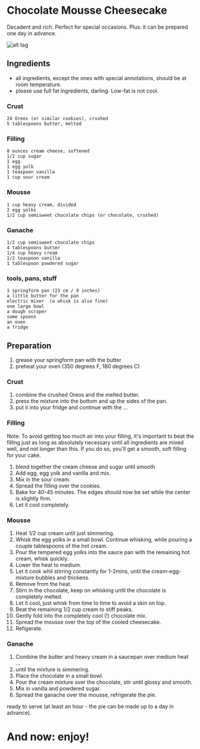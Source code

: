 # Chocolate Mousse Cheesecake #

Decadent and rich. Perfect for special occasions. Plus: it can be prepared one day in advance.

![alt tag](http://www.quickfoodrecipes.org/wp-content/uploads/2013/09/Chocolate-Mousse-Cheesecake.jpg)

## Ingredients ##
* all ingredients, except the ones with special annotations, should be at room temperature.
* please use full fat ingredients, darling. Low-fat is not cool.

### Crust ###

    24 Oreos (or similar cookies), crushed
    5 tablespoons butter, melted 

### Filling ###

    8 ounces cream cheese, softened
    1/2 cup sugar
    1 egg
    1 egg yolk
    1 teaspoon vanilla
    1 cup sour cream 
    
### Mousse ###

    1 cup heavy cream, divided
    2 egg yolks
    1/2 cup semisweet chocolate chips (or chocolate, crushed)
    
### Ganache ###

    1/2 cup semisweet chocolate chips
    4 tablespoons butter
    1/4 cup heavy cream
    1/2 teaspoon vanilla
    1 tablespoon powdered sugar

### tools, pans, stuff ###

    1 springform pan (23 cm / 9 inches)
    a little butter for the pan
    electric mixer  (a whisk is also fine)
    one large bowl
    a dough scraper
    some spoons
    an oven
    a fridge

## Preparation ##

1. grease your springform pan with the butter
2. preheat your oven (350 degrees F, 180 degrees C)

### Crust ###

1. combine the crushed Oreos and the melted butter.
2. press the mixture into the bottom and up the sides of the pan.
3. put it into your fridge and continue with the …

### Filling ###

Note: To avoid getting too much air into your filling, it's important to beat the filling just as long as absolutely necessary until all ingredients are mixed well, and not longer than this. If you do so, you'll get a smooth, soft filling for your cake.

1. blend together the cream cheese and sugar until smooth
2. Add egg, egg yolk and vanilla and mix. 
3. Mix in the sour cream.
4. Spread the filling over the cookies.
5. Bake for 40-45 minutes. The edges should now be set while the center is slightly firm. 
6. Let it cool completely.

### Mousse ###

1. Heat 1/2 cup cream until just simmering.
2. Whisk the egg yolks in a small bowl. Continue whisking, while pouring a couple tablespoons of the hot cream.
3. Pour the tempered egg yolks into the sauce pan with the remaining hot cream, whisk quickly.
4. Lower the heat to medium.
5. Let it cook whil stirring constantly for 1-2mins, until the cream-egg-mixture bubbles and thickens.
6. Remove from the heat.
7. Stirn in the chocolate, keep on whisking until the chocolate is completely melted.
8. Let it cool, just whisk from time to time to avoid a skin on top.
9. Beat the remaining 1/2 cup cream to stiff peaks.
10. Gently fold into the completely cool (!) chocolate mix.
11. Spread the mousse over the top of the cooled cheesecake.
12. Refigerate.

### Ganache ###

1. Combine the butter and heavy cream in a saucepan over medium heat …
2. until the mixture is simmering.
3. Place the chocolate in a small bowl.
4. Pour the cream mixture over the chocolate, stir until glossy and smooth.
5. Mix in vanilla and powdered sugar. 
6. Spread the ganache over the mousse, refrigerate the pie. 

ready to serve (at least an hour - the pie can be made up to a day in advance).

# And now: enjoy! #
